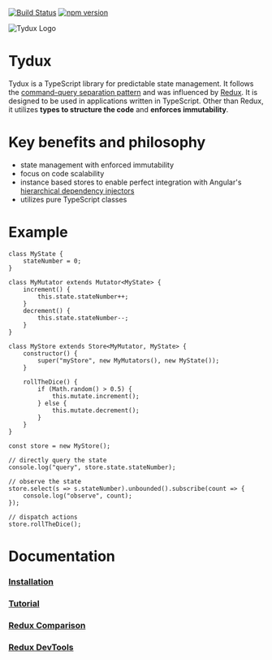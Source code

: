 
[![Build Status](https://travis-ci.org/w11k/Tydux.svg?branch=master)](https://travis-ci.org/w11k/Tydux)
[![npm version](https://badge.fury.io/js/%40w11k%2Ftydux.svg)](https://badge.fury.io/js/%40w11k%2Ftydux)

![Tydux Logo](https://raw.githubusercontent.com/w11k/Tydux/master/doc/tydux_logo.png)

# Tydux

Tydux is a TypeScript library for predictable state management. It follows the [command-query separation pattern](https://en.wikipedia.org/wiki/Command%E2%80%93query_separation) and was influenced by [Redux](https://github.com/reactjs/redux). It is designed to be used in applications written in TypeScript. Other than Redux, it utilizes **types to structure the code** and **enforces immutability**.

# Key benefits and philosophy

- state management with enforced immutability
- focus on code scalability
- instance based stores to enable perfect integration with Angular's [hierarchical dependency injectors](https://angular.io/guide/hierarchical-dependency-injection)
- utilizes pure TypeScript classes

# Example

    class MyState {
        stateNumber = 0;
    }

    class MyMutator extends Mutator<MyState> {
        increment() {
            this.state.stateNumber++;
        }
        decrement() {
            this.state.stateNumber--;
        }
    }

    class MyStore extends Store<MyMutator, MyState> {
        constructor() {
            super("myStore", new MyMutators(), new MyState());
        }
        
        rollTheDice() {
            if (Math.random() > 0.5) {
                this.mutate.increment();
            } else {
                this.mutate.decrement();
            }
        }
    }

    const store = new MyStore();

    // directly query the state
    console.log("query", store.state.stateNumber);

    // observe the state
    store.select(s => s.stateNumber).unbounded().subscribe(count => {
        console.log("observe", count);
    });

    // dispatch actions
    store.rollTheDice();

# Documentation

### [Installation](https://github.com/Tydux/Tydux/tree/master/doc/installation.md)
### [Tutorial](https://github.com/Tydux/Tydux/tree/master/doc/tutorial.md)
### [Redux Comparison](https://github.com/Tydux/Tydux/tree/master/doc/redux_comparison.md)
### [Redux DevTools](https://github.com/Tydux/Tydux/tree/master/doc/redux-devtools.md)

